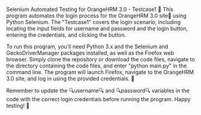Selenium Automated Testing for OrangeHRM 3.0 - Testcase1 🤖
This program automates the login process for the OrangeHRM 3.0 site🍊 using Python Selenium. The "Testcase1" covers the login scenario, including locating the input fields for username and password and the login button, entering the credentials, and clicking the button.

To run this program, you'll need Python 3.x and the Selenium and GeckoDriverManager packages installed, as well as the Firefox web browser. Simply clone the repository or download the code files, navigate to the directory containing the code files, and enter "python main.py" in the command line. The program will launch Firefox, navigate to the OrangeHRM 3.0 site, and log in using the provided credentials. 🚀

Remember to update the 🔍username🔍 and 🔍password🔍 variables in the code with the correct login credentials before running the program. Happy testing! 🙌
